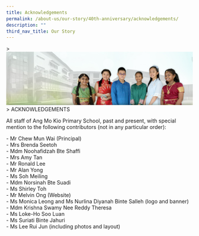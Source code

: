 ```yaml
---
title: Acknowledgements
permalink: /about-us/our-story/40th-anniversary/acknowledgements/
description: ""
third_nav_title: Our Story
---
```

&gt; ![](/images/About%20Us/banner2-with%20bg.jpg)
&gt; ACKNOWLEDGEMENTS

All staff of Ang Mo Kio Primary School, past and present, with special mention to the following contributors (not in any particular order):  
  
\- Mr Chew Mun Wai (Principal)  
\- Mrs Brenda Seetoh  
\- Mdm Noohafidzah Bte Shaffi <br>
\- Mrs Amy Tan  
\- Mr Ronald Lee  
\- Mr Alan Yong  
\- Ms Soh Meiling  
\- Mdm Norsinah Bte Suadi <br>
\- Ms Shirley Toh  
\- Mr Melvin Ong (Website)  
\- Ms Monica Leong and Ms Nurlina Diyanah Binte Salleh (logo and banner)<br>
\- Mdm Krishna Swamy Nee Reddy Theresa  
\- Ms Loke-Ho Soo Luan  
\- Ms Suriati Binte Jahuri  
\- Ms Lee Rui Jun (including photos and layout)